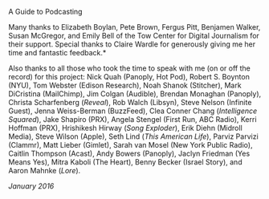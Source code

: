 A Guide to Podcasting

Many thanks to Elizabeth Boylan, Pete Brown, Fergus Pitt, Benjamen
Walker, Susan McGregor, and Emily Bell of the Tow Center for Digital
Journalism for their support. Special thanks to Claire Wardle for
generously giving me her time and fantastic feedback.*


Also thanks to all those who took the time to speak with me (on or off
the record) for this project: Nick Quah (Panoply, Hot Pod), Robert S.
Boynton (NYU), Tom Webster (Edison Research), Noah Shanok (Stitcher),
Mark DiCristina (MailChimp), Jim Colgan (Audible), Brendan Monaghan
(Panoply), Christa Scharfenberg (*Reveal*), Rob Walch (Libsyn), Steve
Nelson (Infinite Guest), Jenna Weiss-Berman (BuzzFeed), Clea Conner
Chang (*Intelligence Squared*), Jake Shapiro (PRX), Angela Stengel
(First Run, ABC Radio), Kerri Hoffman (PRX), Hrishikesh Hirway (*Song
Exploder*), Erik Diehn (Midroll Media), Steve Wilson (Apple), Seth Lind
(*This American Life*), Parviz Parvizi (Clammr), Matt Lieber (Gimlet),
Sarah van Mosel (New York Public Radio), Caitlin Thompson (Acast), Andy
Bowers (Panoply), Jaclyn Friedman (Yes Means Yes), Mitra Kaboli (The
Heart), Benny Becker (Israel Story), and Aaron Mahnke (*Lore*).

*<span>January 2016</span>*
